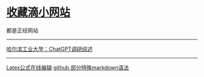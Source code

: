 # [收藏滴小网站](https://github.com/iLovEing/notebook/issues/10)

都是正经网站

---

[哈尔滨工业大学：ChatGPT调研综述](https://mp.weixin.qq.com/s/seW2nwnJSr4MGQ3iLL2vnw)

---

[Latex公式在线编辑](https://www.latexlive.com/)
[github 部分特殊markdown语法](https://arthur-delacroix.github.io/2021/03/13/Github/Github%20Markdown%20%E4%B8%AD%E7%9A%84%E5%85%AC%E5%BC%8F%E4%B9%A6%E5%86%99/)